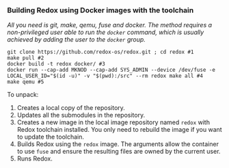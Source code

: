 ### Building Redox using Docker images with the toolchain

*All you need is git, make, qemu, fuse and docker. The method requires a non-privileged user able to run the `docker` command, which is usually achieved by adding the user to the `docker` group.*

```shell
git clone https://github.com/redox-os/redox.git ; cd redox #1
make pull #2
docker build -t redox docker/ #3
docker run --cap-add MKNOD --cap-add SYS_ADMIN --device /dev/fuse -e LOCAL_USER_ID="$(id -u)" -v "$(pwd):/src" --rm redox make all #4
make qemu #5
```
To unpack:
1. Creates a local copy of the repository.
2. Updates all the submodules in the repository.
3. Creates a new image in the local image repository named `redox` with Redox toolchain installed. You only need to rebuild the image if you want to update the toolchain.
4. Builds Redox using the `redox` image. The arguments allow the container to use `fuse` and ensure the resulting files are owned by the current user.
5. Runs Redox.
